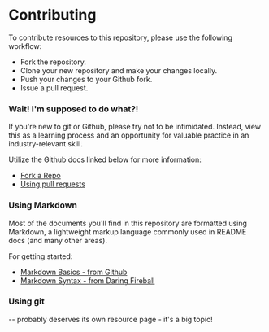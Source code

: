 # Contributing

To contribute resources to this repository, please use the following workflow:

- Fork the repository.
- Clone your new repository and make your changes locally.
- Push your changes to your Github fork.
- Issue a pull request.


### Wait! I'm supposed to do what?!

If you're new to git or Github, please try not to be intimidated. Instead, view this as a learning process and an opportunity for valuable practice in an industry-relevant skill.

Utilize the Github docs linked below for more information:
- [Fork a Repo][1]
- [Using pull requests][2]

### Using Markdown

Most of the documents you'll find in this repository are formatted using Markdown, a lightweight markup language commonly used in README docs (and many other areas).

For getting started:
- [Markdown Basics - from Github][3]
- [Markdown Syntax - from Daring Fireball][4]

### Using git

-- probably deserves its own resource page - it's a big topic!


[1]: https://help.github.com/articles/fork-a-repo/
[2]: https://help.github.com/articles/using-pull-requests/
[3]: https://help.github.com/articles/markdown-basics/
[4]: https://daringfireball.net/projects/markdown/syntax

